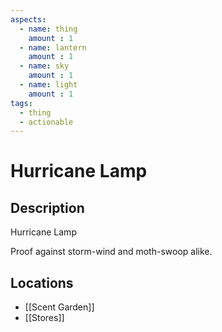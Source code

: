 ```yaml
---
aspects: 
  - name: thing
    amount : 1
  - name: lantern
    amount : 1
  - name: sky
    amount : 1
  - name: light
    amount : 1
tags:
  - thing
  - actionable
---
```


# Hurricane Lamp

## Description
Hurricane Lamp

Proof against storm-wind and moth-swoop alike.
## Locations
- [[Scent Garden]]
- [[Stores]]
